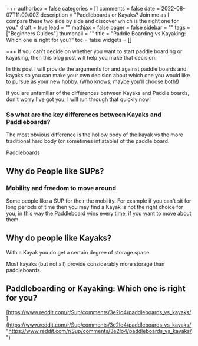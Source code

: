 +++
authorbox = false
categories = []
comments = false
date = 2022-08-07T11:00:00Z
description = "Paddleboards or Kayaks?  Join me as I compare these two side by side and discover which is the right one for you."
draft = true
lead = ""
mathjax = false
pager = false
sidebar = ""
tags = ["Beginners Guides"]
thumbnail = ""
title = "Paddle Boarding vs Kayaking: Which one is right for you?"
toc = false
widgets = []

+++
If you can't decide on whether you want to start paddle boarding or kayaking, then this blog post will help you make that decision.

In this post I will provide the arguments for and against paddle boards and kayaks so you can make your own decision about which one you would like to pursue as your new hobby. (Who knows, maybe you'll choose both!)

If you are unfamiliar of the differences between Kayaks and Paddle boards, don't worry I've got you. I will run through that quickly now!

### So what are the key differences between Kayaks and Paddleboards?

The most obvious difference is the hollow body of the kayak vs the more traditional hard body (or sometimes inflatable) of the paddle board.  

Paddleboards 

## Why do People like SUPs?

### Mobility and freedom to move around

Some people like a SUP for their the mobility.  For example if you can't sit for long periods of time then you may find a Kayak is not the right choice for you, in this way the Paddleboard wins every time, if you want to move about them.

## Why do people like Kayaks?

With a Kayak you do get a certain degree of storage space.

Most kayaks (but not all) provide considerably more storage than paddleboards.

## Paddleboarding or Kayaking: Which one is right for you?

[https://www.reddit.com/r/Sup/comments/3e2lo4/paddleboards_vs_kayaks/](https://www.reddit.com/r/Sup/comments/3e2lo4/paddleboards_vs_kayaks/ "https://www.reddit.com/r/Sup/comments/3e2lo4/paddleboards_vs_kayaks/")